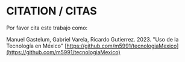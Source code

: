 # CITATION  / CITAS

Por favor cita este trabajo como:

Manuel Gastelum, Gabriel Varela, Ricardo Gutierrez. 2023. "Uso de la Tecnología en México" [https://github.com/m5991/tecnologiaMexico](https://github.com/m5991/tecnologiaMexico)
